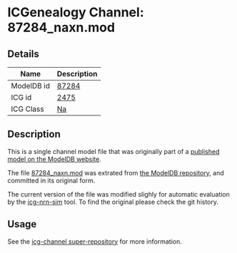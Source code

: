 # ICGenealogy Channel: 87284\_naxn.mod

## Details

Name | Description
---- | -----------
ModelDB id | [87284](http://senselab.med.yale.edu/ModelDB/ShowModel.cshtml?model=87284)
ICG id | [2475](http://icg.neurotheory.ox.ac.uk/channels/2/2475)
ICG Class | [Na](http://icg.neurotheory.ox.ac.uk/channels/2)

## Description

This is a single channel model file that was originally part of a [published model on the ModelDB website](http://senselab.med.yale.edu/mModelDB/ShowModel.cshtml?model=87284).


The file [87284\_naxn.mod](87284_naxn.mod) was extrated from [the ModelDB repository](http://senselab.med.yale.edu/ModelDB/ShowModel.cshtml?model=87284), and committed in its original form.

The current version of the file was modified slighly for automatic evaluation by the [icg-nrn-sim](https://github.com/icgenealogy/icg-nrn-sim) tool. To find the original please check the git history.


## Usage

See the [icg-channel super-repository](https://github.com/icgenealogy/icg-channels) for more information.
